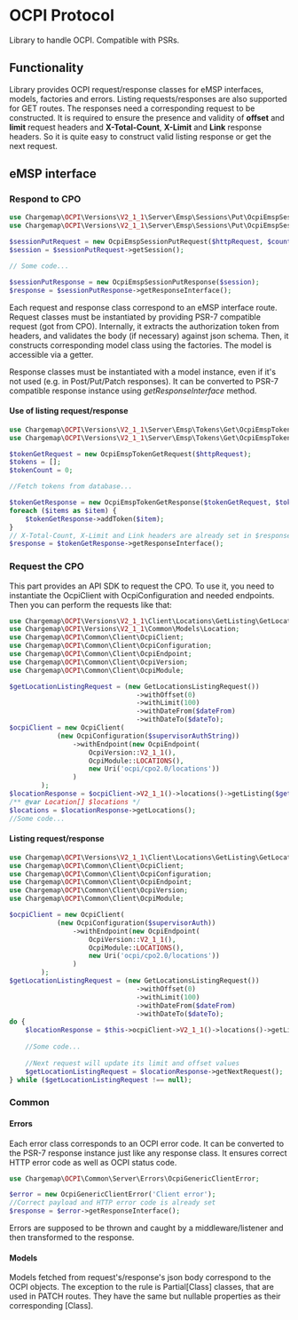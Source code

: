 # OCPI Protocol #
Library to handle OCPI. Compatible with PSRs.

## Functionality ##
Library provides OCPI request/response classes for eMSP interfaces, models, factories and errors.
Listing requests/responses are also supported for GET routes.
The responses need a corresponding request to be constructed.
It is required to ensure the presence and validity of
__offset__ and __limit__ request headers and
__X-Total-Count__, __X-Limit__ and __Link__ response headers.
So it is quite easy to construct valid listing response or get the next request.
## eMSP interface ##
### Respond to CPO ###
```php
use Chargemap\OCPI\Versions\V2_1_1\Server\Emsp\Sessions\Put\OcpiEmspSessionPutRequest;
use Chargemap\OCPI\Versions\V2_1_1\Server\Emsp\Sessions\Put\OcpiEmspSessionPutResponse;

$sessionPutRequest = new OcpiEmspSessionPutRequest($httpRequest, $countryCode, $partyId, $sessionId);
$session = $sessionPutRequest->getSession();

// Some code...

$sessionPutResponse = new OcpiEmspSessionPutResponse($session);
$response = $sessionPutResponse->getResponseInterface();
```
Each request and response class correspond to an eMSP interface route.
Request classes must be instantiated by providing PSR-7 compatible request (got from CPO).
Internally, it extracts the authorization token from headers, and validates the body (if necessary) against json schema.
Then, it constructs corresponding model class using the factories.
The model is accessible via a getter.

Response classes must be instantiated with a model instance, even if it's not used (e.g. in Post/Put/Patch responses).
It can be converted to PSR-7 compatible response instance using *getResponseInterface* method.
#### Use of listing request/response ####
```php
use Chargemap\OCPI\Versions\V2_1_1\Server\Emsp\Tokens\Get\OcpiEmspTokenGetRequest;
use Chargemap\OCPI\Versions\V2_1_1\Server\Emsp\Tokens\Get\OcpiEmspTokenGetResponse;

$tokenGetRequest = new OcpiEmspTokenGetRequest($httpRequest);
$tokens = [];
$tokenCount = 0;

//Fetch tokens from database...

$tokenGetResponse = new OcpiEmspTokenGetResponse($tokenGetRequest, $tokenCount, count($tokens));
foreach ($items as $item) {
    $tokenGetResponse->addToken($item);
}
// X-Total-Count, X-Limit and Link headers are already set in $response
$response = $tokenGetResponse->getResponseInterface();
```

### Request the CPO ###
This part provides an API SDK to request the CPO. To use it, you need to instantiate the OcpiClient
with OcpiConfiguration and needed endpoints. Then you can perform the requests like that:
```php
use Chargemap\OCPI\Versions\V2_1_1\Client\Locations\GetListing\GetLocationsListingRequest;
use Chargemap\OCPI\Versions\V2_1_1\Common\Models\Location;
use Chargemap\OCPI\Common\Client\OcpiClient;
use Chargemap\OCPI\Common\Client\OcpiConfiguration;
use Chargemap\OCPI\Common\Client\OcpiEndpoint;
use Chargemap\OCPI\Common\Client\OcpiVersion;
use Chargemap\OCPI\Common\Client\OcpiModule;

$getLocationListingRequest = (new GetLocationsListingRequest())
                                ->withOffset(0)
                                ->withLimit(100)
                                ->withDateFrom($dateFrom)
                                ->withDateTo($dateTo);
$ocpiClient = new OcpiClient(
            (new OcpiConfiguration($supervisorAuthString))
                ->withEndpoint(new OcpiEndpoint(
                    OcpiVersion::V2_1_1(),
                    OcpiModule::LOCATIONS(),
                    new Uri('ocpi/cpo2.0/locations'))
                )
        );
$locationResponse = $ocpiClient->V2_1_1()->locations()->getListing($getLocationListingRequest);
/** @var Location[] $locations */
$locations = $locationResponse->getLocations();
//Some code...
```
#### Listing request/response ####
```php
use Chargemap\OCPI\Versions\V2_1_1\Client\Locations\GetListing\GetLocationsListingRequest;
use Chargemap\OCPI\Common\Client\OcpiClient;
use Chargemap\OCPI\Common\Client\OcpiConfiguration;
use Chargemap\OCPI\Common\Client\OcpiEndpoint;
use Chargemap\OCPI\Common\Client\OcpiVersion;
use Chargemap\OCPI\Common\Client\OcpiModule;

$ocpiClient = new OcpiClient(
            (new OcpiConfiguration($supervisorAuth))
                ->withEndpoint(new OcpiEndpoint(
                    OcpiVersion::V2_1_1(),
                    OcpiModule::LOCATIONS(),
                    new Uri('ocpi/cpo2.0/locations'))
                )
        );
$getLocationListingRequest = (new GetLocationsListingRequest())
                                ->withOffset(0)
                                ->withLimit(100)
                                ->withDateFrom($dateFrom)
                                ->withDateTo($dateTo);
do {
    $locationResponse = $this->ocpiClient->V2_1_1()->locations()->getListing($getLocationListingRequest);
    
    //Some code...     
    
    //Next request will update its limit and offset values
    $getLocationListingRequest = $locationResponse->getNextRequest();
} while ($getLocationListingRequest !== null);
```
### Common ###
#### Errors ####
Each error class corresponds to an OCPI error code.
It can be converted to the PSR-7 response instance just like any response class.
It ensures correct HTTP error code as well as OCPI status code.

```php
use Chargemap\OCPI\Common\Server\Errors\OcpiGenericClientError;

$error = new OcpiGenericClientError('Client error');
//Correct payload and HTTP error code is already set
$response = $error->getResponseInterface();
```

Errors are supposed to be thrown and caught by a middleware/listener and then transformed to the response.

#### Models ####
Models fetched from request's/response's json body correspond to the OCPI objects.
The exception to the rule is Partial[Class] classes, that are used in PATCH routes.
They have the same but nullable properties as their corresponding [Class].
